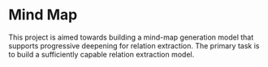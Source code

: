 # Mind Map

This project is aimed towards building a mind-map generation model that supports progressive deepening for relation extraction. The primary task is to build a sufficiently capable relation extraction model.